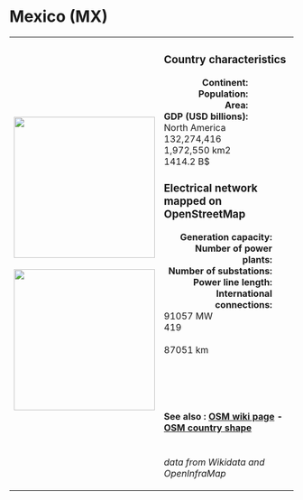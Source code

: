 # Mexico (MX)

<table width="90%">
<tr>
<td>
<img src="https://upload.wikimedia.org/wikipedia/commons/f/fc/Flag_of_Mexico.svg" width="250">
<br><br>
<img src="https://upload.wikimedia.org/wikipedia/commons/0/06/MEX_orthographic.svg" width="250"></td>
<td>
<h3>Country characteristics</h3>
<div style="display: inline-block;text-align:right;margin-right:30px;font-weight: bold;">
Continent:<br>Population:<br>Area:<br>GDP (USD billions):
</div>
<div style="display: inline-block;">
North America<br>132,274,416<br>1,972,550 km2<br>1414.2 B$
</div>
<h3>Electrical network mapped on OpenStreetMap</h3>
<div style="display: inline-block;text-align:right;margin-right:30px;font-weight: bold;">Generation capacity:<br>
Number of power plants:<br>
Number of substations:<br>
Power line length:<br>
International connections:<br>
</div>
<div style="display: inline-block;">91057 MW<br>
419<br>
<br>
87051 km<br>
<br>
</div>

<br><br><h4>See also :
<a href="https://wiki.openstreetmap.org/wiki/Power_networks/Mexico" target="_blank">OSM wiki page</a> -
<a href="https://openstreetmap.org/relation/114686" target="_blank">OSM country shape</a>
</h4>

<br><i>data from Wikidata and OpenInfraMap</i>
</td>
</tr>
</table>




